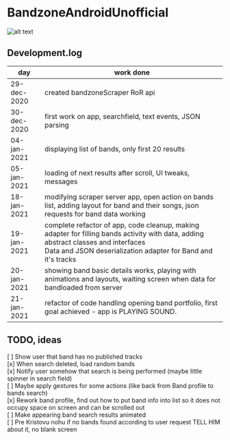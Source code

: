 # BandzoneAndroidUnofficial

![alt text](https://github.com/K0V0/BandzoneAndroidUnofficial/blob/obrazky/Screenshot_2021-01-04-01-49-35.png?raw=true)

## Development.log

| day | work done |
| --- | --------- |
| 29-dec-2020 | created bandzoneScraper RoR api |
| 30-dec-2020 | first work on app, searchfield, text events, JSON parsing |
| 04-jan-2021 | displaying list of bands, only first 20 results |
| 05-jan-2021 | loading of next results after scroll, UI tweaks, messages |
| 18-jan-2021 | modifying scraper server app, open action on bands list, adding layout for band and their songs, json requests for band data working |
| 19-jan-2021 | complete refactor of app, code cleanup, making adapter for filling bands activity with data, adding abstract classes and interfaces <br>Data and JSON deserialization adapter for Band and it's tracks |
| 20-jan-2021 | showing band basic details works, playing with animations and layouts, waiting screen when data for bandloaded from server |
| 21-jan-2021 | refactor of code handling opening band portfolio, first goal achieved - app is PLAYING SOUND.

## TODO, ideas

[ ] Show user that band has no published tracks  
[x] When search deleted, load random bands  
[x] Notify user somehow that search is being performed (maybe little spinner in search field)  
[ ] Maybe apply gestures for some actions (like back from Band profile to bands search)  
[x] Rework band profile, find out how to put band info into list so it does not occupy space on screen and can be scrolled out  
[ ] Make appearing band search results animated  
[ ] Pre Kristovu nohu if no bands found according to user request TELL HIM about it, no blank screen
